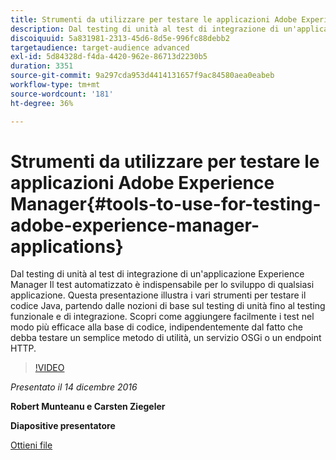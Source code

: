 ```yaml
---
title: Strumenti da utilizzare per testare le applicazioni Adobe Experience Manager
description: Dal testing di unità al test di integrazione di un'applicazione Experience Manager Il test automatizzato è indispensabile per lo sviluppo di qualsiasi applicazione. Questa presentazione illustra i vari strumenti per testare il codice Java, partendo dalle nozioni di base sul testing di unità fino al testing funzionale e di integrazione. Scopri come aggiungere facilmente i test nel modo più efficace alla base di codice, indipendentemente dal fatto che debba testare un semplice metodo di utilità, un servizio OSGi o un endpoint HTTP.
discoiquuid: 5a831981-2313-45d6-8d5e-996fc88debb2
targetaudience: target-audience advanced
exl-id: 5d84328d-f4da-4420-962e-86713d2230b5
duration: 3351
source-git-commit: 9a297cda953d4414131657f9ac84580aea0eabeb
workflow-type: tm+mt
source-wordcount: '181'
ht-degree: 36%

---
```


# Strumenti da utilizzare per testare le applicazioni Adobe Experience Manager{#tools-to-use-for-testing-adobe-experience-manager-applications}

Dal testing di unità al test di integrazione di un&#39;applicazione Experience Manager Il test automatizzato è indispensabile per lo sviluppo di qualsiasi applicazione. Questa presentazione illustra i vari strumenti per testare il codice Java, partendo dalle nozioni di base sul testing di unità fino al testing funzionale e di integrazione. Scopri come aggiungere facilmente i test nel modo più efficace alla base di codice, indipendentemente dal fatto che debba testare un semplice metodo di utilità, un servizio OSGi o un endpoint HTTP.

>[!VIDEO](https://video.tv.adobe.com/v/19302/?quality=9)

*Presentato il 14 dicembre 2016*

**Robert Munteanu e Carsten Ziegeler**

**Diapositive presentatore**

[Ottieni file](assets/aem-gems-tools-for-testing-12-14-16.pdf)
<!--
[Get back to the Overview](https://helpx.adobe.com/it/experience-manager/kt/eseminars/gems/aem-index.html)
-->
